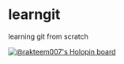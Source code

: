 # learngit
learning git from scratch

[![@rakteem007's Holopin board](https://holopin.io/api/user/board?user=rakteem007)](https://holopin.io/@rakteem007)
